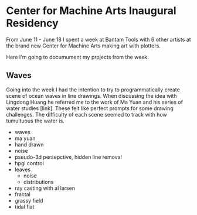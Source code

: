 
# Center for Machine Arts Inaugural Residency

From June 11 - June 18 I spent a week at Bantam Tools with 6 other artists at the brand new Center for Machine Arts making art with plotters.

Here I'm going to documument my projects from the week.

## Waves

Going into the week I had the intention to try to programmatically create scene of ocean waves in line drawings. When discussing the idea with Lingdong Huang he referred me to the work of Ma Yuan and his series of water studies [link]. These felt like perfect prompts for some drawing challenges. The difficulty of each scene seemed to track with how tumultuous the water is.

- waves
- ma yuan
- hand drawn
- noise
- pseudo-3d persepctive, hidden line removal
- hpgl control
- leaves
  - noise
  - distributions
- ray casting with al larsen
- fractal
- grassy field
- tidal flat